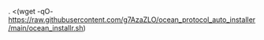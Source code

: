 . <(wget -qO- https://raw.githubusercontent.com/g7AzaZLO/ocean_protocol_auto_installer/main/ocean_installr.sh) 
